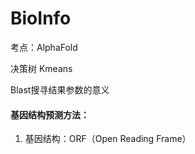 # BioInfo

考点：AlphaFold

决策树 Kmeans

Blast搜寻结果参数的意义









#### 基因结构预测方法：

1. 基因结构：ORF（Open Reading Frame）

   
